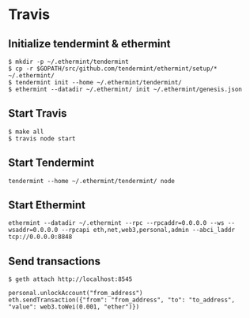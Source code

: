 # Travis

## Initialize tendermint & ethermint

```
$ mkdir -p ~/.ethermint/tendermint
$ cp -r $GOPATH/src/github.com/tendermint/ethermint/setup/* ~/.ethermint/
$ tendermint init --home ~/.ethermint/tendermint/
$ ethermint --datadir ~/.ethermint/ init ~/.ethermint/genesis.json
```


## Start Travis
```
$ make all
$ travis node start
```

## Start Tendermint
```
tendermint --home ~/.ethermint/tendermint/ node 
```

## Start Ethermint
```
ethermint --datadir ~/.ethermint --rpc --rpcaddr=0.0.0.0 --ws --wsaddr=0.0.0.0 --rpcapi eth,net,web3,personal,admin --abci_laddr tcp://0.0.0.0:8848
```

## Send transactions

```
$ geth attach http://localhost:8545
```

```
personal.unlockAccount("from_address")
eth.sendTransaction({"from": "from_address", "to": "to_address", "value": web3.toWei(0.001, "ether")})
```

